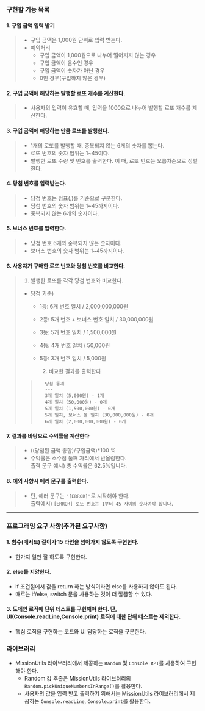 ### 구현할 기능 목록

#### 1. 구입 금액 입력 받기

> - 구입 금액은 1,000원 단위로 입력 받는다.
> - 예외처리
>   - 구입 금액이 1,000원으로 나누어 떨어지지 않는 경우
>   - 구입 금액이 음수인 경우
>   - 구입 금액이 숫자가 아닌 경우
>   - 0인 경우(구입하지 않은 경우)

#### 2. 구입 금액에 해당하는 발행할 로또 개수를 계산한다.

> - 사용자의 입력이 유효할 때, 입력을 1000으로 나누어 발행할 로또 개수를 계산한다.

#### 3. 구입 금액에 해당하는 만큼 로또를 발행한다.

> - 1개의 로또를 발행할 때, 중복되지 않는 6개의 숫자를 뽑는다.
> - 로또 번호의 숫자 범위는 1~45이다.
> - 발행한 로또 수량 및 번호를 출력한다. 이 때, 로또 번호는 오름차순으로 정렬한다.

#### 4. 당첨 번호를 입력받는다.

> - 당첨 번호는 쉼표(,)를 기준으로 구분한다.
> - 당첨 번호의 숫자 범위는 1~45까지이다.
> - 중복되지 않는 6개의 숫자이다.

#### 5. 보너스 번호를 입력한다.

> - 당첨 번호 6개와 중복되지 않는 숫자이다.
> - 보너스 번호의 숫자 범위는 1~45까지이다.

#### 6. 사용자가 구매한 로또 번호와 당첨 번호를 비교한다.

> 1.  발행한 로또를 각각 당첨 번호와 비교한다.
>
> - 당첨 기준)
>
>   - 1등: 6개 번호 일치 / 2,000,000,000원
>   - 2등: 5개 번호 + 보너스 번호 일치 / 30,000,000원
>   - 3등: 5개 번호 일치 / 1,500,000원
>   - 4등: 4개 번호 일치 / 50,000원
>   - 5등: 3개 번호 일치 / 5,000원
>
>     2. 비교한 결과를 출력한다
>
> >        당첨 통계
> >        ---
> >        3개 일치 (5,000원) - 1개
> >        4개 일치 (50,000원) - 0개
> >        5개 일치 (1,500,000원) - 0개
> >        5개 일치, 보너스 볼 일치 (30,000,000원) - 0개
> >        6개 일치 (2,000,000,000원) - 0개

#### 7. 결과를 바탕으로 수익률을 계산한다

> - ((당첨된 금액 총합)/구입금액)\*100 %
> - 수익률은 소수점 둘째 자리에서 반올림한다.<br>
>   출력 문구 예시) 총 수익률은 62.5%입니다.

#### 8. 예외 사항시 에러 문구를 출력한다.

> - 단, 에러 문구는 `"[ERROR]"`로 시작해야 한다.<br>
>   출력예시) `[ERROR] 로또 번호는 1부터 45 사이의 숫자여야 합니다.`

---

### 프로그래밍 요구 사항(추가된 요구사항)

#### 1. 함수(메서드) 길이가 15 라인을 넘어가지 않도록 구현한다.

- 한가지 일만 잘 하도록 구현한다.

#### 2. else를 지양한다.

- if 조건절에서 값을 return 하는 방식이라면 else를 사용하지 않아도 된다.
- 때로는 if/else, switch 문을 사용하는 것이 더 깔끔할 수 있다.

#### 3. 도메인 로직에 단위 테스트를 구현해야 한다. 단, UI(Console.readLine,Console.print) 로직에 대한 단위 테스트는 제외한다.

- 핵심 로직을 구현하는 코드와 UI 담당하는 로직을 구분한다.

### 라이브러리

- MissionUtils 라이브러리에서 제공하는 `Random` 및 `Console API`를 사용하여 구현해야 한다.
  - Random 값 추출은 MissionUtils 라이브러리의 `Random.pickUniqueNumbersInRange()`를 활용한다.
  - 사용자의 값을 입력 받고 출력하기 위해서는 MissionUtils 라이브러리에서 제공하는 `Console.readLine`, `Console.print`를 활용한다.
